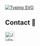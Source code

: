 [![Typing SVG](https://readme-typing-svg.herokuapp.com?color=%23417C9F&size=32&vCenter=true&height=35&lines=Hello+World)](https://git.io/typing-svg)

## Contact :speech_balloon:
<p align="left">
  <a href="https://www.linkedin.com/in/juliano-seus" target="_blank">
    <img align="center" alt="Juliano's Linkedin" height="30px" src="https://img.shields.io/badge/Linkedin-0A66C2?style=for-the-badge&logo=Linkedin&logoColor=white" />
  </a>
</p>

<!--
**JdSeus/JdSeus** is a ✨ _special_ ✨ repository because its `README.md` (this file) appears on your GitHub profile.

Here are some ideas to get you started:

- 🔭 I’m currently working on ...
- 🌱 I’m currently learning ...
- 👯 I’m looking to collaborate on ...
- 🤔 I’m looking for help with ...
- 💬 Ask me about ...
- 📫 How to reach me: ...
- 😄 Pronouns: ...
- ⚡ Fun fact: ...
-->

